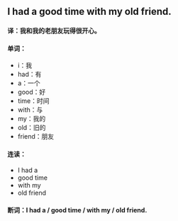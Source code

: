 ## I had a good time with my old friend.

#### 译：我和我的老朋友玩得很开心。

#### 单词：

- i：我
- had：有
- a：一个
- good：好
- time：时间
- with：与
- my：我的
- old：旧的
- friend：朋友

#### 连读：

- I had a
- good time
- with my
- old friend

#### 断词：I had a / good time / with my / old friend.
